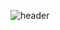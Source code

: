 ![header](https://capsule-render.vercel.app/api?type=rounded&color=timeGradient&height=300&section=header&text=웅's%20GitHub%20👋&fontSize=50)

<!--
**HwanWoongLee/HwanWoongLee** is a ✨ _special_ ✨ repository because its `README.md` (this file) appears on your GitHub profile.

Here are some ideas to get you started:

- 🔭 I’m currently working on ...
- 🌱 I’m currently learning ...
- 👯 I’m looking to collaborate on ...
- 🤔 I’m looking for help with ...
- 💬 Ask me about ...
- 📫 How to reach me: ...
- 😄 Pronouns: ...
- ⚡ Fun fact: ...
-->
